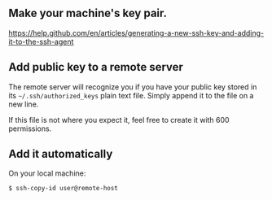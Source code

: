 ## Make your machine's key pair.
https://help.github.com/en/articles/generating-a-new-ssh-key-and-adding-it-to-the-ssh-agent

## Add public key to a remote server

The remote server will recognize you if you have your public key stored in its `~/.ssh/authorized_keys` plain text file. Simply append it to the file on a new line.

If this file is not where you expect it, feel free to create it with 600 permissions.

## Add it automatically

On your local machine:
```
$ ssh-copy-id user@remote-host
```